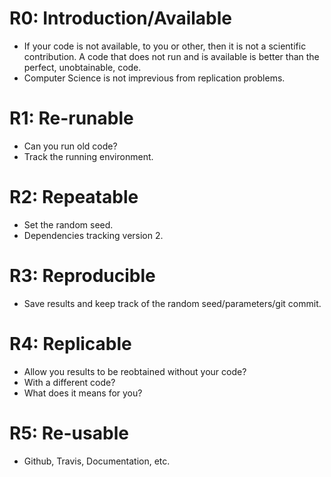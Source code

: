 # R0: Introduction/Available
* If your code is not available, to you or other, then it is not a scientific contribution. A code that does not run and is available is better than the perfect, unobtainable, code.
* Computer Science is not imprevious from replication problems.

# R1: Re-runable
* Can you run old code?
* Track the running environment. 

# R2: Repeatable
* Set the random seed.
* Dependencies tracking version 2. 

# R3: Reproducible
* Save results and keep track of the random seed/parameters/git commit.

# R4: Replicable
* Allow you results to be reobtained without your code?
* With a different code? 
* What does it means for you?

# R5: Re-usable
* Github, Travis, Documentation, etc.
